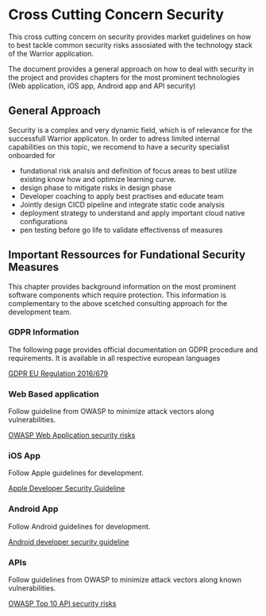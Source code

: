 # Cross Cutting Concern Security

This cross cutting concern on security provides market guidelines on how to best tackle common security risks assosiated with the technology stack of the Warrior application.

The document provides a general approach on how to deal with security in the project and provides chapters for the most prominent technologies (Web application, iOS app, Android app and API security)

## General Approach

Security is a complex and very dynamic field, which is of relevance for the successfull Warrior applicaton. In order to adress limited internal capabilities on  this topic, we recomend to have a security specialist onboarded for
- fundational risk analsis and definition of focus areas to best utilize existing know how and optimize learning curve.
- design phase to mitigate risks in design phase
- Developer coaching to apply best practises and educate team
- Jointly design CICD pipeline and integrate static code analysis
- deployment strategy to understand and apply important cloud native configurations
- pen testing before go life to validate effectivenss of measures

## Important Ressources for Fundational Security Measures

This chapter provides background information on the most prominent software components which require protection. This information is complementary to the above scetched consulting approach for the development team.

### GDPR Information

The following page provides official documentation on GDPR procedure and requirements. It is available in all respective european languages

[GDPR EU Regulation 2016/679](https://eur-lex.europa.eu/legal-content/EN/TXT/?uri=CELEX%3A32016R0679)

### Web Based application

Follow guideline from OWASP to minimize attack vectors along vulnerabilities.

[OWASP Web Application security risks](https://owasp.org/www-project-top-ten/)

### iOS App

Follow Apple guidelines for development.

[Apple Developer Security Guideline](https://developer.apple.com/documentation/Security)

### Android App

Follow Android guidelines for development.

[Android developer security guideline](https://developer.android.com/topic/security/best-practices)

### APIs

Follow guidelines from OWASP to minimize attack vectors along known vulnerabilities.

[OWASP Top 10 API security risks](https://owasp.org/API-Security/editions/2023/en/0x11-t10/)
